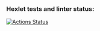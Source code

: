 ### Hexlet tests and linter status:
[![Actions Status](https://github.com/Scooby-Hub/frontend-project-46/workflows/hexlet-check/badge.svg)](https://github.com/Scooby-Hub/frontend-project-46/actions)